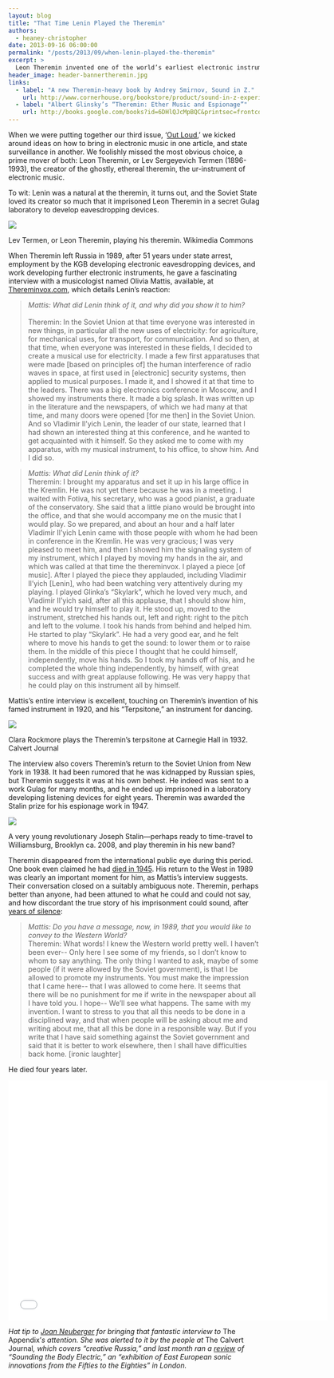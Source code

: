 ```yaml
---
layout: blog
title: "That Time Lenin Played the Theremin"
authors:
  - heaney-christopher
date: 2013-09-16 06:00:00
permalink: "/posts/2013/09/when-lenin-played-the-theremin"
excerpt: >
  Leon Theremin invented one of the world’s earliest electronic instruments—and then spent eight years imprisoned in a secret Soviet laboratory, developing eavesdropping devices for the Russians. 
header_image: header-bannertheremin.jpg
links: 
  - label: "A new Theremin-heavy book by Andrey Smirnov, Sound in Z."
    url: http://www.cornerhouse.org/bookstore/product/sound-in-z-experiments-in-sound-and-electronic-music-in-early-20th-century-russia-by-andrey-smirnov
  - label: "Albert Glinsky’s “Theremin: Ether Music and Espionage”"
    url: http://books.google.com/books?id=6DHlQJcMpBQC&printsec=frontcover&hl=en#v=onepage&q&f=fals
---
```

When we were putting together our third issue, ‘[Out Loud]( http://theappendix.net/issues/2013/7),’ we kicked around ideas on how to bring in electronic music in one article, and state surveillance in another.  We foolishly missed the most obvious choice, a prime mover of both: Leon Theremin, or Lev Sergeyevich Termen (1896-1993), the creator of the ghostly, ethereal theremin, the ur-instrument of electronic music.

To wit: Lenin was a natural at the theremin, it turns out, and the Soviet State loved its creator so much that it imprisoned Leon Theremin in a secret Gulag laboratory to develop eavesdropping devices.  

<div class="inline-image">
  <a rel="lightbox" href="/images/blog/2013/09/Leon_Theremin-large.jpg">
    <img src="/images/blog/2013/09/Leon_Theremin-medium.jpg" />
  </a>
  <p class="caption">
    Lev Termen, or Leon Theremin, playing his theremin.
    <span class="credit">Wikimedia Commons</span>
  </p>
</div>

When Theremin left Russia in 1989, after 51 years under state arrest, employment by the KGB developing electronic eavesdropping devices, and work developing further electronic instruments, he gave a fascinating interview with a musicologist named Olivia Mattis, available, at [Thereminvox.com]( http://www.thereminvox.com/article/articleview/18/1/1/), which details Lenin’s reaction:

>_Mattis: What did Lenin think of it, and why did you show it to him?_  
><br>Theremin: In the Soviet Union at that time everyone was interested in new things, in particular all the new uses of electricity: for agriculture, for mechanical uses, for transport, for communication. And so then, at that time, when everyone was interested in these fields, I decided to create a musical use for electricity. I made a few first apparatuses that were made [based on principles of] the human interference of radio waves in space, at first used in [electronic] security systems, then applied to musical purposes. I made it, and I showed it at that time to the leaders. There was a big electronics conference in Moscow, and I showed my instruments there. It made a big splash. It was written up in the literature and the newspapers, of which we had many at that time, and many doors were opened [for me then] in the Soviet Union. And so Vladimir Il’yich Lenin, the leader of our state, learned that I had shown an interested thing at this conference, and he wanted to get acquainted with it himself. So they asked me to come with my apparatus, with my musical instrument, to his office, to show him. And I did so. 

>_Mattis: What did Lenin think of it?_
><br>Theremin: I brought my apparatus and set it up in his large office in the Kremlin. He was not yet there because he was in a meeting. I waited with Fotiva, his secretary, who was a good pianist, a graduate of the conservatory. She said that a little piano would be brought into the office, and that she would accompany me on the music that I would play. So we prepared, and about an hour and a half later Vladimir Il’yich Lenin came with those people with whom he had been in conference in the Kremlin. He was very gracious; I was very pleased to meet him, and then I showed him the signaling system of my instrument, which I played by moving my hands in the air, and which was called at that time the thereminvox. I played a piece [of music]. After I played the piece they applauded, including Vladimir Il’yich [Lenin], who had been watching very attentively during my playing. I played Glinka’s “Skylark”, which he loved very much, and Vladimir Il’yich said, after all this applause, that I should show him, and he would try himself to play it. He stood up, moved to the instrument, stretched his hands out, left and right: right to the pitch and left to the volume. I took his hands from behind and helped him. He started to play “Skylark”. He had a very good ear, and he felt where to move his hands to get the sound: to lower them or to raise them. In the middle of this piece I thought that he could himself, independently, move his hands. So I took my hands off of his, and he completed the whole thing independently, by himself, with great success and with great applause following. He was very happy that he could play on this instrument all by himself.

Mattis’s entire interview is excellent, touching on Theremin’s invention of his famed instrument in 1920, and his “Terpsitone,” an instrument for dancing.

<div class="inline-image">
  <a rel="lightbox" href="/images/blog/2013/09/Terpsitone_Rockmore_500_725-large.jpg">
    <img src="/images/blog/2013/09/Terpsitone_Rockmore_500_725-medium.jpg" />
  </a>
  <p class="caption">
    Clara Rockmore plays the Theremin’s terpsitone at Carnegie Hall in 1932.
    <span class="credit">
      Calvert Journal
    </span>
  </p>
</div>

The interview also covers Theremin’s return to the Soviet Union from New York in 1938. It had been rumored that he was kidnapped by Russian spies, but Theremin suggests it was at his own behest. He indeed was sent to a work Gulag for many months, and he ended up imprisoned in a laboratory developing listening devices for eight years. Theremin was awarded the Stalin prize for his espionage work in 1947.

<div class="inline-image">
  <a rel="lightbox" href="/images/blog/2013/09/Hipster_Stalin-large.jpg">
    <img src="/images/blog/2013/09/Hipster_Stalin-medium.jpg" />
  </a>
  <p class="caption">
    A very young revolutionary Joseph Stalin—perhaps ready to time-travel to Williamsburg, Brooklyn ca. 2008, and play theremin in his new band?
  </p>
</div>

Theremin disappeared from the international public eye during this period. One book even claimed he had [died in 1945]( http://www.thereminvox.com/article/articleview/18/6/1/index.html). His return to the West in 1989 was clearly an important moment for him, as Mattis’s interview suggests. Their conversation closed on a suitably ambiguous note. Theremin, perhaps better than anyone, had been attuned to what he could and could not say, and how discordant the true story of his imprisonment could sound, after [years of silence](http://www.thereminvox.com/article/articleview/18/6/1/index.html):

>_Mattis: Do you have a message, now, in 1989, that you would like to convey to the Western World?_
><br>Theremin: What words! I knew the Western world pretty well. I haven’t been ever-- Only here I see some of my friends, so I don’t know to whom to say anything. The only thing I wanted to ask, maybe of some people (if it were allowed by the Soviet government), is that I be allowed to promote my instruments. You must make the impression that I came here-- that I was allowed to come here. It seems that there will be no punishment for me if write in the newspaper about all I have told you. I hope-- We’ll see what happens. The same with my invention. I want to stress to you that all this needs to be done in a disciplined way, and that when people will be asking about me and writing about me, that all this be done in a responsible way. But if you write that I have said something against the Soviet government and said that it is better to work elsewhere, then I shall have difficulties back home. [ironic laughter] 

He died four years later. 

<iframe width="640" height="480" src="//www.youtube.com/embed/w5qf9O6c20o" frameborder="0" allowfullscreen></iframe>

<br>
<p class="alternate-voice">
<em>Hat tip to <a href="http://theappendix.net/contributors/profile/joan-neuberger">Joan Neuberger</a> for bringing that fantastic interview to </em>The Appendix’<em>s attention. She was alerted to it by the people at </em>The Calvert Journal<em>, which covers “creative Russia,” and last month ran a <a href="http://calvertjournal.com/comment/show/1340/waves-of-the-future-russian-sound-art-pioneers">review</a> of “Sounding the Body Electric,” an “exhibition of East European sonic innovations from the Fifties to the Eighties” in London.</em>